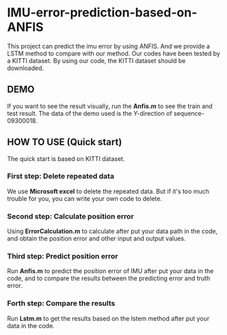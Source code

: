 # IMU-error-prediction-based-on-ANFIS

This project can predict the imu error by using ANFIS.  And we provide a LSTM method to compare with our method.
Our codes have been tested by a KITTI dataset. By using our code, the KITTI dataset should be downloaded.

## DEMO

  If you want to see the result visually, run the **Anfis.m** to see the train and test result. The data of the demo used is the Y-direction of sequence-09300018.


## HOW TO USE (Quick start)

  The quick start is based on KITTI dataset.
  
### First step: Delete repeated data

  We use **Microsoft excel** to delete the repeated data. But if it's too much trouble for you, you can write your own code to delete.
  
### Second step: Calculate position error 

  Using **ErrorCalculation.m** to calculate after put your data path in the code, and obtain the position error and other input and output values.

### Third step: Predict position error

  Run **Anfis.m** to predict the position error of IMU after put your data in the code, and to compare the results between the predicting error and truth error.

### Forth step: Compare the results

  Run **Lstm.m** to get the results based on the lstem method after put your data in the code.
  
  
